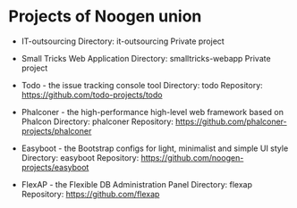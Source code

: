 
Projects of Noogen union
========================

- IT-outsourcing
  Directory: it-outsourcing
  Private project

- Small Tricks Web Application
  Directory: smalltricks-webapp
  Private project

- Todo - the issue tracking console tool
  Directory: todo
  Repository: https://github.com/todo-projects/todo

- Phalconer - the high-performance high-level web framework based on Phalcon
  Directory: phalconer
  Repository: https://github.com/phalconer-projects/phalconer

- Easyboot - the Bootstrap configs for light, minimalist and simple UI style
  Directory: easyboot
  Repository: https://github.com/noogen-projects/easyboot

- FlexAP - the Flexible DB Administration Panel
  Directory: flexap
  Repository: https://github.com/flexap

